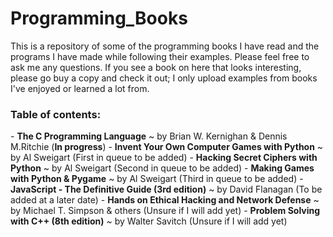 Programming_Books
=================

This is a repository of some of the programming books I have read and the programs I have made while following their examples. Please feel free to ask me any questions. If you see a book on here that looks interesting, please go buy a copy and check it out; I only upload examples from books I've enjoyed or learned a lot from.


<h3>Table of contents:</h3>
- <strong>The C Programming Language</strong> ~ by Brian W. Kernighan & Dennis M.Ritchie (<strong>In progress</strong>)
- <strong>Invent Your Own Computer Games with Python</strong> ~ by Al Sweigart (First in queue to be added)
- <strong>Hacking Secret Ciphers with Python</strong> ~ by Al Sweigart (Second in queue to be added)
- <strong>Making Games with Python & Pygame</strong> ~ by Al Sweigart (Third in queue to be added)
- <strong>JavaScript - The Definitive Guide (3rd edition)</strong> ~ by David Flanagan (To be added at a later date)
- <strong>Hands on Ethical Hacking and Network Defense</strong> ~ by Michael T. Simpson & others (Unsure if I will add yet)
- <strong>Problem Solving with  C++ (8th edition)</strong> ~ by Walter Savitch (Unsure if I will add yet)
<strong><End of table of contents until more programs are uploaded to this repository.></strong>
